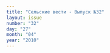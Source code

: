 ```yaml
---
title: "Сельские вести - Выпуск №32"
layout: issue
number: "32"
day: "27"
month: "04"
year: "2010"
---
```

